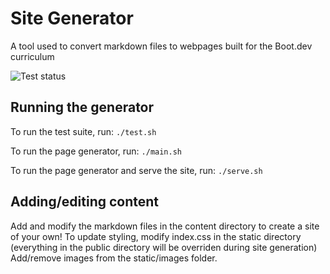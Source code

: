 # Site Generator
A tool used to convert markdown files to webpages built for the Boot.dev curriculum

![Test status](https://github.com/andrew-hayworth22/site-generator/actions/workflows/tests.yml/badge.svg)

## Running the generator
To run the test suite, run:
```./test.sh```

To run the page generator, run:
```./main.sh```

To run the page generator and serve the site, run:
```./serve.sh```

## Adding/editing content
Add and modify the markdown files in the content directory to create a site of your own!
To update styling, modify index.css in the static directory (everything in the public directory will be overriden during site generation)
Add/remove images from the static/images folder.
